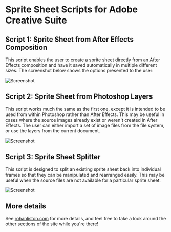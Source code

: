 # Sprite Sheet Scripts for Adobe Creative Suite

## Script 1: Sprite Sheet from After Effects Composition

This script enables the user to create a sprite sheet directly from an After Effects composition and have it saved automatically in multiple different sizes. The screenshot below shows the options presented to the user:

![Screenshot](http://www.rohanliston.com/images/images/article_images/sprite_sheet_tools/dialog_03.png)

## Script 2: Sprite Sheet from Photoshop Layers

This script works much the same as the first one, except it is intended to be used from within Photoshop rather than After Effects. This may be useful in cases where the source images already exist or weren't created in After Effects. The user can either import a set of image files from the file system, or use the layers from the current document.

![Screenshot](http://www.rohanliston.com/images/images/article_images/sprite_sheet_tools/dialog_04.png)

## Script 3: Sprite Sheet Splitter

This script is designed to split an existing sprite sheet back into individual frames so that they can be manipulated and rearranged easily. This may be useful when the source files are not available for a particular sprite sheet.

![Screenshot](http://www.rohanliston.com/images/images/article_images/sprite_sheet_tools/dialog_05.png)

## More details

See [rohanliston.com](http://www.rohanliston.com/portfolio/just-for-fun?id=23) for more details, and feel free to take a look around the other sections of the site while you're there!
